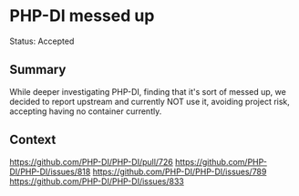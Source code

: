 # PHP-DI messed up
Status: Accepted
## Summary
While deeper investigating PHP-DI,
finding that it's sort of messed up,
we decided to report upstream and currently NOT use it,
avoiding project risk,
accepting having no container currently.

## Context
https://github.com/PHP-DI/PHP-DI/pull/726
https://github.com/PHP-DI/PHP-DI/issues/818
https://github.com/PHP-DI/PHP-DI/issues/789
https://github.com/PHP-DI/PHP-DI/issues/833
